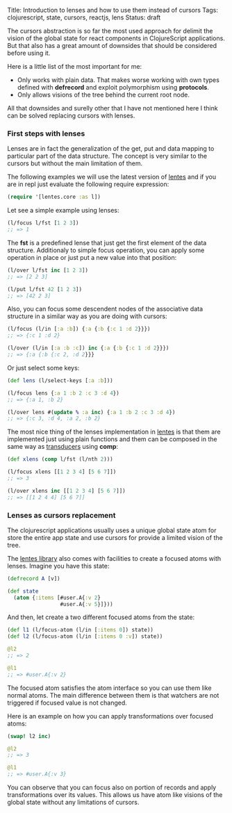Title: Introduction to lenses and how to use them instead of cursors
Tags: clojurescript, state, cursors, reactjs, lens
Status: draft

The cursors abstraction is so far the most used approach for delimit the vision
of the global state for react components in ClojureScript applications. But that
also has a great amount of downsides that should be considered before using it.

Here is a little list of the most important for me:

- Only works with plain data. That makes worse working with own types defined with
  **defrecord** and exploit polymorphism using **protocols**.
- Only allows visions of the tree behind the current root node.

All that downsides and surelly other that I have not mentioned here I think
can be solved replacing cursors with lenses.


### First steps with lenses ###

Lenses are in fact the generalization of the get, put and data mapping to
particular part of the data structure. The concept is very similar to the
cursors but without the main limitation of them.

The following examples we will use the latest version of [lentes][1] and
if you are in repl just evaluate the following require expression:

```clojure
(require '[lentes.core :as l])
```

Let see a simple example using lenses:

```clojure
(l/focus l/fst [1 2 3])
;; => 1
```

The **fst** is a predefined lense that just get the first element of the data
structure. Additionaly to simple focus operation, you can apply some operation
in place or just put a new value into that position:

```clojure
(l/over l/fst inc [1 2 3])
;; => [2 2 3]

(l/put l/fst 42 [1 2 3])
;; => [42 2 3]
```

Also, you can focus some descendent nodes of the associative data structure
in a similar way as you are doing with cursors:

```clojure
(l/focus (l/in [:a :b]) {:a {:b {:c 1 :d 2}}})
;; => {:c 1 :d 2}

(l/over (l/in [:a :b :c]) inc {:a {:b {:c 1 :d 2}}})
;; => {:a {:b {:c 2, :d 2}}}
```

Or just select some keys:

```clojure
(def lens (l/select-keys [:a :b]))

(l/focus lens {:a 1 :b 2 :c 3 :d 4})
;; => {:a 1, :b 2}

(l/over lens #(update % :a inc) {:a 1 :b 2 :c 3 :d 4})
;; => {:c 3, :d 4, :a 2, :b 2}
```

The most nice thing of the lenses implementation in [lentes][1] is that
them are implemented just using plain functions and them can be composed in the
same way as [transducers][2] using **comp**:

```clojure
(def xlens (comp l/fst (l/nth 2)))

(l/focus xlens [[1 2 3 4] [5 6 7]])
;; => 3

(l/over xlens inc [[1 2 3 4] [5 6 7]])
;; => [[1 2 4 4] [5 6 7]]
```

### Lenses as cursors replacement ###

The clojurescript applications usually uses a unique global state atom for store
the entire app state and use cursors for provide a limited vision of the tree.

The [lentes library][1] also comes with facilities to create a focused atoms with
lenses. Imagine you have this state:

```clojure
(defrecord A [v])

(def state
  (atom {:items [#user.A{:v 2}
                 #user.A{:v 5}]}))
```

And then, let create a two different focused atoms from the state:

```clojure
(def l1 (l/focus-atom (l/in [:items 0]) state))
(def l2 (l/focus-atom (l/in [:items 0 :v]) state))

@l2
;; => 2

@l1
;; => #user.A{:v 2}
```

The focused atom satisfies the atom interface so you can use them like normal
atoms. The main difference between them is that watchers are not triggered if
focused value is not changed.

Here is an example on how you can apply transformations over focused atoms:

```clojure
(swap! l2 inc)

@l2
;; => 3

@l1
;; => #user.A{:v 3}
```

You can observe that you can focus also on portion of records and apply
transformations over its values. This allows us have atom like visions of the
global state without any limitations of cursors.

[1]: https://github.com/funcool/lentes
[2]: http://clojure.org/transducers
